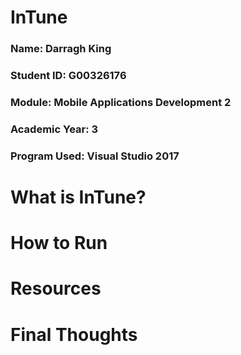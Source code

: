 # InTune
### Name: Darragh King
### Student ID: G00326176
### Module: Mobile Applications Development 2
### Academic Year: 3
### Program Used: Visual Studio 2017

# What is InTune?

# How to Run

# Resources

# Final Thoughts